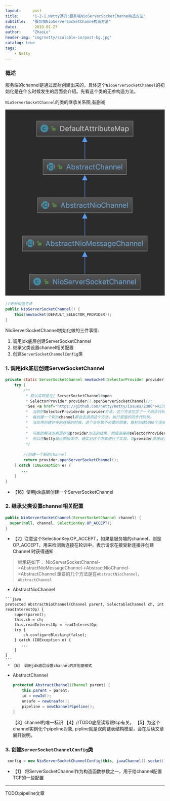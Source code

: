 ```yaml
---
layout:     post
title:      "1-2-1.Netty源码:服务端NioServerSocketChanne构造方法"
subtitle:   "服务端NioServerSocketChanne构造方法"
date:        2019-01-27
author:     "ZhaoLe"
header-img: "img/netty/scalable-io/post-bg.jpg"
catalog: true
tags:
    - Netty
---
```



### 概述
服务端的channel是通过反射创建出来的，具体这个`NioServerSocketChannel`的初始化是在什么时候发生的后面会介绍。先看这个类的无参构造方法。

`NioServerSocketChannel`的类的继承关系图,有删减

![IMAGE](/img/netty/1-2-1/1.jpg)

```java
//无参构造方法 
public NioServerSocketChannel() {
    this(newSocket(DEFAULT_SELECTOR_PROVIDER));
}
```

NioServerSocketChannel初始化做的三件事情:
1. 调用jdk底层创建ServerSocketChannel
2. 继承父类设置channel相关配置
3. 创建`ServerSocketChannelConfig`类

###  1. 调用jdk底层创建ServerSocketChannel

```java
private static ServerSocketChannel newSocket(SelectorProvider provider) {
    try {
        /**
         * 默认实现是在{ ServerSocketChannel#open
         * SelectorProvider.provider().openServerSocketChannel();
         *See <a href="https://github.com/netty/netty/issues/2308">#2308</a>.
         *  当前的SelectorProviderde provider方法，这个方法包含了一个同步代码块，
         *  每创建一个新的channel都会去调用这个方法，执行里面的同步代码块。
         *  当应用创建许多的连接的时候，这个会导致不必要的阻塞，每秒创建5000个连接的时候，性能会下降1%
         *
         *  可能的解决方案是存储provider方法的结果，然后直接用selectorProvider的openSocketChannel创建channel,而不是使用SocketChannel的open方法。
         *  所以在Netty最近的版本中，确实对这个方案进行了实现，将provider直接设置成SocketChannel类的静态成员，并进行初始化赋值。
         */
  
        //创建一个新的channel
        return provider.openServerSocketChannel();
    } catch (IOException e) {
       ...
    }
}
```
  * 【16】使用jdk底层创建一个ServerSocketChannel
  
###  2. 继承父类设置channel相关配置

```java
public NioServerSocketChannel(ServerSocketChannel channel) {
  super(null, channel, SelectionKey.OP_ACCEPT);
}
```
* 【2】注意这个SelectionKey.OP_ACCEPT，如果是服务端的channel，则是OP_ACCEPT，用来检测新连接在轮训中，表示请求在接受新连接并创建 Channel 时获得通知

> 继承链如下：
NioServerSocketChannel->AbstractNioMessageChannel->AbstractNioChannel->AbstractChannel
重要的几个方法是在`AbstractNioChannel`，`AbstractChannel`

   * AbstractNioChannel
  
    ```java
    protected AbstractNioChannel(Channel parent, SelectableChannel ch, int readInterestOp) {
        super(parent);
        this.ch = ch;
        this.readInterestOp = readInterestOp;
        try {
            ch.configureBlocking(false);
        } catch (IOException e) {
           ...
        }
    }
    ```
     * 【6】 调用jdk底层设置channel的非阻塞模式
  
* AbstractChannel

  ```java
  protected AbstractChannel(Channel parent) {
      this.parent = parent;
      id = newId();
      unsafe = newUnsafe();
      pipeline = newChannelPipeline();
  }
  ```
  【3】channel的唯一标识
  【4】//TODO底层读写跟tcp有关。
  【5】为这个channel实例化个pipeline对象,  pipline就是双向链表结构模型，会在后续文章展开说明。

### 3. 创建`ServerSocketChannelConfig`类
```java
 config = new NioServerSocketChannelConfig(this, javaChannel().socket());
```
* 【1】 将ServerSocketChannel作为构造函数参数之一，用于给channel配置TCP的一些配置

---
TODO:pipeline文章